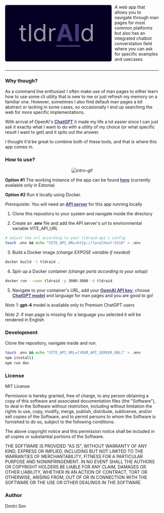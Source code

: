 <div style="display:flex; align-items: center">
  <img src="/public/icon-readme.png" alt="app-icon" style="border-radius: 5px" />
  <p style="margin-left: 10px">A web app that allows you to navigate through man pages for most common platforms but also
has an integrated chatbot converstation field where you can ask for specific examples and usecases</p>
</div>

<hr>

### Why though?

As a command line enthusiast I often make use of man pages to either learn how to use some cli utility that is new to me or just refresh my memory on a familiar one. However, sometimes I also find default man pages a bit abstract or lacking in some cases, so occasionally I end up searching the web for more specific implementations.

With arrival of OpenAI's <a style="color:#413e77; font-weight: bold" href="https://chat.openai.com/auth/login">ChatGPT</a> it made my life a lot easier since I can just ask it exactly what I want to do with a utility of my choice (or what specific result I want to get) and it spits out the answer.

I thought it'd be great to combine both of these tools, and that is where this app comes in.

### How to use?

<p align="center" >
  <img style="border-radius: 5px"src="/public/tldraid-intro-video.GIF" alt="intro-gif" />
</p>

**Option #1**
The working instance of the app can be found <a style="color:#413e77; font-weight: bold" href="https://tldraid.simlabs.dev">here</a> (currently available only in Estonia)

**Option #2**
Run it locally using Docker.

_Prerequisite_:
You will need an <a style="color:#413e77; font-weight: bold" href="https://gitlab.com/dsim/tldraid-api">API server</a> for this app running locally

1. Clone this repository to your system and navigate inside the directory

2. Create an **.env** file and add the API server's url to environmental variable VITE_API_URL

```sh
# adjust the url according to your tldraid-api's config
touch .env && echo "VITE_API_URL=http://localhost:5510" > .env
```

3. Build a Docker image _(change EXPOSE variable if needed)_

```sh
docker build -t tldraid .
```

4. Spin up a Docker container _(change ports according to your setup)_

```sh
docker run --name tldraid -p 3000:3000 -d tldraid
```

5. Navigate to your container's URL, add your <a style="color:#413e77; font-weight: bold" href="https://platform.openai.com/account/api-keys">OpenAI API key</a>, choose <a style="color:#413e77; font-weight: bold" href="https://platform.openai.com/docs/guides/gpt">ChatGPT model</a> and language for man pages and you are good to go!

_Note 1_: **gpt-4** model is available only to Premium ChatGPT users

_Note 2_: if man page is missing for a language you selected it will be rendered in English

### Development

Clone the repository, navigate inside and run:

```sh
touch .env && echo "VITE_API_URL=[YOUR_API_SERVER_URL]" > .env
npm i(nstall)
npm run dev
```

### License

MIT License

Permission is hereby granted, free of charge, to any person obtaining a copy
of this software and associated documentation files (the "Software"), to deal
in the Software without restriction, including without limitation the rights
to use, copy, modify, merge, publish, distribute, sublicense, and/or sell
copies of the Software, and to permit persons to whom the Software is
furnished to do so, subject to the following conditions:

The above copyright notice and this permission notice shall be included in all
copies or substantial portions of the Software.

THE SOFTWARE IS PROVIDED "AS IS", WITHOUT WARRANTY OF ANY KIND, EXPRESS OR
IMPLIED, INCLUDING BUT NOT LIMITED TO THE WARRANTIES OF MERCHANTABILITY,
FITNESS FOR A PARTICULAR PURPOSE AND NONINFRINGEMENT. IN NO EVENT SHALL THE
AUTHORS OR COPYRIGHT HOLDERS BE LIABLE FOR ANY CLAIM, DAMAGES OR OTHER
LIABILITY, WHETHER IN AN ACTION OF CONTRACT, TORT OR OTHERWISE, ARISING FROM,
OUT OF OR IN CONNECTION WITH THE SOFTWARE OR THE USE OR OTHER DEALINGS IN THE
SOFTWARE.

### Author

Dmitri Sim
